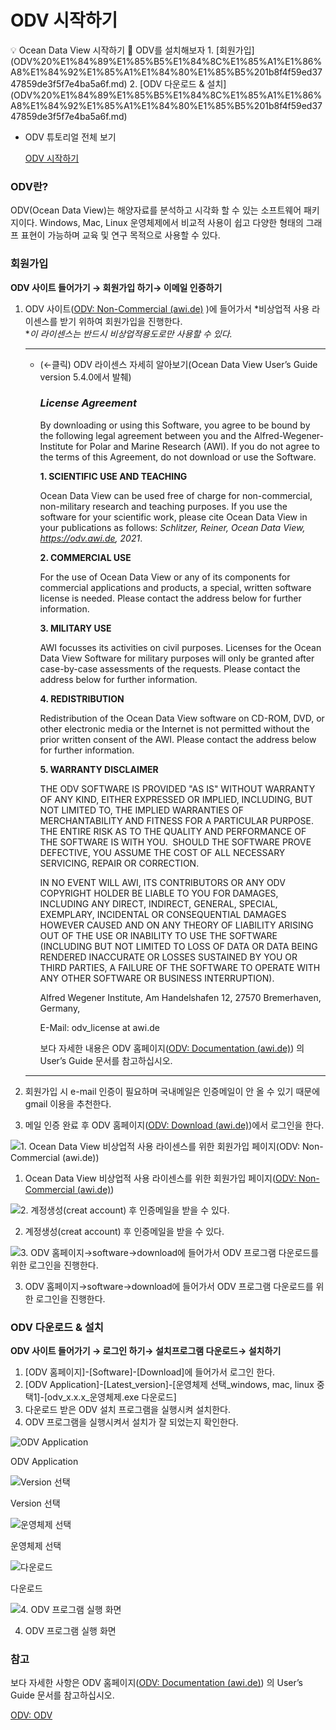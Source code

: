 # ODV 시작하기

<aside>
💡 Ocean Data View 시작하기
📢 ODV를 설치해보자
1. [회원가입](ODV%20%E1%84%89%E1%85%B5%E1%84%8C%E1%85%A1%E1%86%A8%E1%84%92%E1%85%A1%E1%84%80%E1%85%B5%201b8f4f59ed3747859de3f5f7e4ba5a6f.md)
2. [ODV 다운로드 & 설치](ODV%20%E1%84%89%E1%85%B5%E1%84%8C%E1%85%A1%E1%86%A8%E1%84%92%E1%85%A1%E1%84%80%E1%85%B5%201b8f4f59ed3747859de3f5f7e4ba5a6f.md)

</aside>

- ODV 튜토리얼 전체 보기
    
    [ODV 시작하기](ODV%20%E1%84%89%E1%85%B5%E1%84%8C%E1%85%A1%E1%86%A8%E1%84%92%E1%85%A1%E1%84%80%E1%85%B5%201b8f4f59ed3747859de3f5f7e4ba5a6f.md)
    

### ODV란?

ODV(Ocean Data View)는 해양자료를 분석하고 시각화 할 수 있는 소프트웨어 패키지이다. 
Windows, Mac, Linux 운영체제에서 비교적 사용이 쉽고 다양한 형태의 그래프 표현이 가능하며 교육 및 연구 목적으로 사용할 수 있다.

### **회원가입**

**ODV 사이트 들어가기 → 회원가입 하기→ 이메일 인증하기**

1. ODV 사이트([ODV: Non-Commercial (awi.de)](https://odv.awi.de/software/register/non-commercial/) )에 들어가서 *비상업적 사용 라이센스를 받기 위하여  회원가입을 진행한다.  
**이 라이센스는 반드시 비상업적용도로만 사용할 수 있다.* 
    
    ---
    
    - (←클릭) ODV 라이센스 자세히 알아보기(Ocean Data View User’s Guide version 5.4.0에서 발췌)
        
        ### ***License Agreement***
        
        By downloading or using this Software, you agree to be bound by the following legal agreement between you and the Alfred-Wegener-Institute for Polar and Marine Research (AWI). If you do not agree to the terms of this Agreement, do not download or use the Software.
        
        **1. SCIENTIFIC USE AND TEACHING**
        
        Ocean Data View can be used free of charge for non-commercial, non-military research and teaching purposes. If you use the software for your scientific work, please cite Ocean Data View in your publications as follows: *Schlitzer, Reiner, Ocean Data View, https://odv.awi.de, 2021*.
        
        **2. COMMERCIAL USE**
        
        For the use of Ocean Data View or any of its components for commercial applications and products, a special, written software license is needed. Please contact the address below for further information.
        
        **3. MILITARY USE**
        
        AWI focusses its activities on civil purposes. Licenses for the Ocean Data View Software for military purposes will only be granted after case-by-case assessments of the requests. Please contact the address below for further information.
        
        **4. REDISTRIBUTION**
        
        Redistribution of the Ocean Data View software on CD-ROM, DVD, or other electronic media or the Internet is not permitted without the prior written consent of the AWI. Please contact the address below for further information.
        
        **5. WARRANTY DISCLAIMER**
        
        THE ODV SOFTWARE IS PROVIDED "AS IS" WITHOUT WARRANTY OF ANY KIND, EITHER EXPRESSED OR IMPLIED, INCLUDING, BUT NOT LIMITED TO, THE IMPLIED WARRANTIES OF MERCHANTABILITY AND FITNESS FOR A PARTICULAR PURPOSE.  THE ENTIRE RISK AS TO THE QUALITY AND PERFORMANCE OF THE SOFTWARE IS WITH YOU.  SHOULD THE SOFTWARE PROVE DEFECTIVE, YOU ASSUME THE COST OF ALL NECESSARY SERVICING, REPAIR OR CORRECTION.
        
        IN NO EVENT WILL AWI, ITS CONTRIBUTORS OR ANY ODV COPYRIGHT HOLDER BE LIABLE TO YOU FOR DAMAGES, INCLUDING ANY DIRECT, INDIRECT, GENERAL, SPECIAL, EXEMPLARY, INCIDENTAL OR CONSEQUENTIAL DAMAGES HOWEVER CAUSED AND ON ANY THEORY OF LIABILITY ARISING OUT OF THE USE OR INABILITY TO USE THE SOFTWARE (INCLUDING BUT NOT LIMITED TO LOSS OF DATA OR DATA BEING RENDERED INACCURATE OR LOSSES SUSTAINED BY YOU OR THIRD PARTIES, A FAILURE OF THE SOFTWARE TO OPERATE WITH ANY OTHER SOFTWARE OR BUSINESS INTERRUPTION).
        
        Alfred Wegener Institute, Am Handelshafen 12, 27570 Bremerhaven, Germany,
        
        E-Mail: odv_license at awi.de
        
        보다 자세한 내용은 ODV 홈페이지([ODV: Documentation (awi.de)](https://odv.awi.de/documentation/)) 의 User’s Guide 문서를 참고하십시오.
        
    
    ---
    
2. 회원가입 시 e-mail 인증이 필요하며 국내메일은 인증메일이 안 올 수 있기 때문에 gmail 이용을 추천한다. 
3. 메일 인증 완료 후 ODV 홈페이지([ODV: Download (awi.de)](https://odv.awi.de/software/download/))에서 로그인을 한다. 

![1. Ocean Data View 비상업적 사용 라이센스를 위한 회원가입 페이지([ODV: Non-Commercial (awi.de)](https://odv.awi.de/software/register/non-commercial/))](ODV%20%E1%84%89%E1%85%B5%E1%84%8C%E1%85%A1%E1%86%A8%E1%84%92%E1%85%A1%E1%84%80%E1%85%B5%201b8f4f59ed3747859de3f5f7e4ba5a6f/Untitled.png)

1. Ocean Data View 비상업적 사용 라이센스를 위한 회원가입 페이지([ODV: Non-Commercial (awi.de)](https://odv.awi.de/software/register/non-commercial/))

![2. 계정생성(creat account) 후 인증메일을 받을 수 있다. ](ODV%20%E1%84%89%E1%85%B5%E1%84%8C%E1%85%A1%E1%86%A8%E1%84%92%E1%85%A1%E1%84%80%E1%85%B5%201b8f4f59ed3747859de3f5f7e4ba5a6f/%EC%9D%B4%EB%A9%94%EC%9D%BC%EC%9D%B8%EC%A6%9D.png)

2. 계정생성(creat account) 후 인증메일을 받을 수 있다. 

![3. ODV 홈페이지→software→download에 들어가서 ODV 프로그램 다운로드를 위한 로그인을 진행한다.](ODV%20%E1%84%89%E1%85%B5%E1%84%8C%E1%85%A1%E1%86%A8%E1%84%92%E1%85%A1%E1%84%80%E1%85%B5%201b8f4f59ed3747859de3f5f7e4ba5a6f/%EB%A1%9C%EA%B7%B8%EC%9D%B8.jpeg)

3. ODV 홈페이지→software→download에 들어가서 ODV 프로그램 다운로드를 위한 로그인을 진행한다.

### ODV 다운로드 & 설치

**ODV 사이트 들어가기 → 로그인 하기→ 설치프로그램 다운로드→ 설치하기**

1. [ODV 홈페이지]-[Software]-[Download]에 들어가서 로그인 한다.
2. [ODV Application]-[Latest_version]-[운영체제 선택_windows, mac, linux 중 택1]-[odv_x.x.x_운영체제.exe 다운로드]
3. 다운로드 받은 ODV 설치 프로그램을 실행시켜 설치한다.
4. ODV 프로그램을 실행시켜서 설치가 잘 되었는지 확인한다.

![ODV Application](ODV%20%E1%84%89%E1%85%B5%E1%84%8C%E1%85%A1%E1%86%A8%E1%84%92%E1%85%A1%E1%84%80%E1%85%B5%201b8f4f59ed3747859de3f5f7e4ba5a6f/Untitled%201.png)

ODV Application

![Version 선택](ODV%20%E1%84%89%E1%85%B5%E1%84%8C%E1%85%A1%E1%86%A8%E1%84%92%E1%85%A1%E1%84%80%E1%85%B5%201b8f4f59ed3747859de3f5f7e4ba5a6f/Untitled%202.png)

Version 선택

![운영체제 선택](ODV%20%E1%84%89%E1%85%B5%E1%84%8C%E1%85%A1%E1%86%A8%E1%84%92%E1%85%A1%E1%84%80%E1%85%B5%201b8f4f59ed3747859de3f5f7e4ba5a6f/Untitled%203.png)

운영체제 선택

![다운로드](ODV%20%E1%84%89%E1%85%B5%E1%84%8C%E1%85%A1%E1%86%A8%E1%84%92%E1%85%A1%E1%84%80%E1%85%B5%201b8f4f59ed3747859de3f5f7e4ba5a6f/Untitled%204.png)

다운로드

![4. ODV 프로그램 실행 화면 ](ODV%20%E1%84%89%E1%85%B5%E1%84%8C%E1%85%A1%E1%86%A8%E1%84%92%E1%85%A1%E1%84%80%E1%85%B5%201b8f4f59ed3747859de3f5f7e4ba5a6f/ODV_%EC%8B%A4%ED%96%89_%EC%B2%AB_%ED%99%94%EB%A9%B4.png)

4. ODV 프로그램 실행 화면 

### 참고

 보다 자세한 사항은 ODV 홈페이지([ODV: Documentation (awi.de)](https://odv.awi.de/documentation/)) 의 User’s Guide 문서를 참고하십시오.

[ODV: ODV](https://odv.awi.de/)